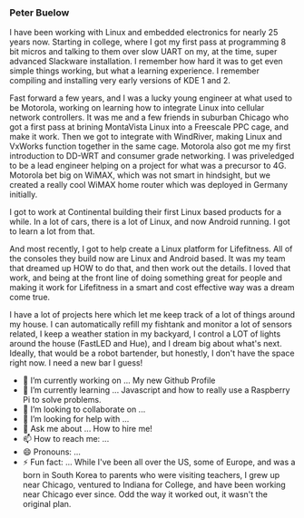 ### Peter Buelow

I have been working with Linux and embedded electronics for nearly 25 years now. Starting in college, where I got my first pass at programming 8 bit micros and talking to them over slow UART on my, at the time, super advanced Slackware installation. I remember how hard it was to get even simple things working, but what a learning experience. I remember compiling and installing very early versions of KDE 1 and 2.

Fast forward a few years, and I was a lucky young engineer at what used to be Motorola, working on learning how to integrate Linux into cellular network controllers. It was me and a few friends in suburban Chicago who got a first pass at brining MontaVista Linux into a Freescale PPC cage, and make it work. Then we got to integrate with WindRiver, making Linux and VxWorks function together in the same cage. Motorola also got me my first introduction to DD-WRT and consumer grade networking. I was priveledged to be a lead engineer helping on a project for what was a precursor to 4G. Motorola bet big on WiMAX, which was not smart in hindsight, but we created a really cool WiMAX home router which was deployed in Germany initially.

I got to work at Continental building their first Linux based products for a while. In a lot of cars, there is a lot of Linux, and now Android running. I got to learn a lot from that.

And most recently, I got to help create a Linux platform for Lifefitness. All of the consoles they build now are Linux and Android based. It was my team that dreamed up HOW to do that, and then work out the details. I loved that work, and being at the front line of doing something great for people and making it work for Lifefitness in a smart and cost effective way was a dream come true.

I have a lot of projects here which let me keep track of a lot of things around my house. I can automatically refill my fishtank and monitor a lot of sensors related, I keep a weather station in my backyard, I control a LOT of lights around the house (FastLED and Hue), and I dream big about what's next. Ideally, that would be a robot bartender, but honestly, I don't have the space right now. I need a new bar I guess!

- 🔭 I’m currently working on ...
My new Github Profile
- 🌱 I’m currently learning ...
Javascript and how to really use a Raspberry Pi to solve problems.
- 👯 I’m looking to collaborate on ...
- 🤔 I’m looking for help with ...
- 💬 Ask me about ...
How to hire me!
- 📫 How to reach me: ...
- 😄 Pronouns: ...
- ⚡ Fun fact: ...
While I've been all over the US, some of Europe, and was a born in South Korea to parents who were visiting teachers, I grew up near Chicago, ventured to Indiana for College, and have been working near Chicago ever since. Odd the way it worked out, it wasn't the original plan.

<!--
**buelowp/buelowp** is a ✨ _special_ ✨ repository because its `README.md` (this file) appears on your GitHub profile.

Here are some ideas to get you started:

- 🔭 I’m currently working on ...
My new Github Profile
- 🌱 I’m currently learning ...
Javascript and how to really use a Raspberry Pi to solve problems.
- 👯 I’m looking to collaborate on ...
- 🤔 I’m looking for help with ...
- 💬 Ask me about ...
How to hire me!
- 📫 How to reach me: ...
- 😄 Pronouns: ...
- ⚡ Fun fact: ...
While I've been all over the US, some of Europe, and was a born in South Korea to parents who were visiting teachers, I grew up near Chicago, ventured to Indiana for College, and have been working near Chicago ever since. Odd the way it worked out, it wasn't the original plan.
-->
